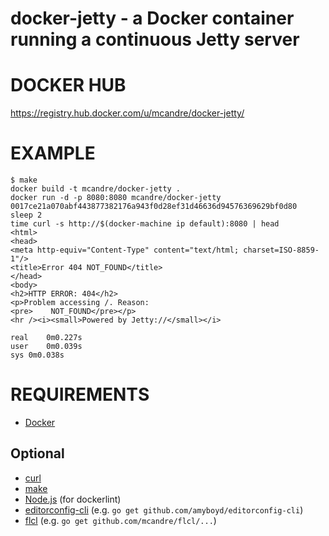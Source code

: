 # docker-jetty - a Docker container running a continuous Jetty server

# DOCKER HUB

https://registry.hub.docker.com/u/mcandre/docker-jetty/

# EXAMPLE

```
$ make
docker build -t mcandre/docker-jetty .
docker run -d -p 8080:8080 mcandre/docker-jetty
0017ce21a070abf443877382176a943f0d28ef31d46636d94576369629bf0d80
sleep 2
time curl -s http://$(docker-machine ip default):8080 | head
<html>
<head>
<meta http-equiv="Content-Type" content="text/html; charset=ISO-8859-1"/>
<title>Error 404 NOT_FOUND</title>
</head>
<body>
<h2>HTTP ERROR: 404</h2>
<p>Problem accessing /. Reason:
<pre>    NOT_FOUND</pre></p>
<hr /><i><small>Powered by Jetty://</small></i>

real	0m0.227s
user	0m0.039s
sys	0m0.038s
```

# REQUIREMENTS

* [Docker](https://www.docker.com/)

## Optional

* [curl](http://curl.haxx.se/)
* [make](http://www.gnu.org/software/make/)
* [Node.js](https://nodejs.org/en/) (for dockerlint)
* [editorconfig-cli](https://github.com/amyboyd/editorconfig-cli) (e.g. `go get github.com/amyboyd/editorconfig-cli`)
* [flcl](https://github.com/mcandre/flcl) (e.g. `go get github.com/mcandre/flcl/...`)
